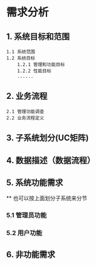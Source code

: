 # 需求分析

## 1. 系统目标和范围
    1.1 系统范围
    1.2 系统目标
        1.2.1 管理和功能目标
        1.2.2 性能目标
        ...... 

## 2. 业务流程
    2.1 管理功能调查
    2.2 业务流程定义
## 3. 子系统划分(UC矩阵)

## 4. 数据描述（数据流程）

## 5. 系统功能需求 
** 也可以按上面划分子系统来分节

### 5.1 管理员功能
### 5.2 用户功能

## 6. 非功能需求






